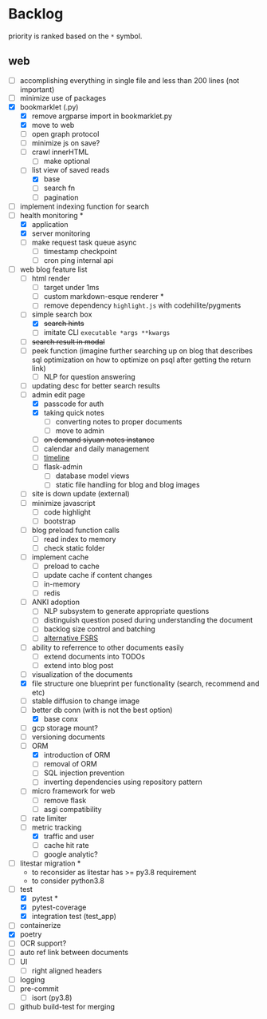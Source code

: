 # Backlog

priority is ranked based on the `*` symbol.

## web
- [ ] accomplishing everything in single file and less than 200 lines (not important)
- [ ] minimize use of packages
- [x] bookmarklet (.py)
  - [x] remove argparse import in bookmarklet.py
  - [x] move to web
  - [ ] open graph protocol
  - [ ] minimize js on save?
  - [ ] crawl innerHTML
    - [ ] make optional
  - [ ] list view of saved reads
    - [x] base
    - [ ] search fn
    - [ ] pagination
- [ ] implement indexing function for search
- [ ] health monitoring *
  - [x] application
  - [x] server monitoring
  - [ ] make request task queue async
    - [ ] timestamp checkpoint
    - [ ] cron ping internal api
- [ ] web blog feature list
  - [ ] html render
    - [ ] target under 1ms
    - [ ] custom markdown-esque renderer *
    - [ ] remove dependency `highlight.js` with codehilite/pygments
  - [ ] simple search box
    - [x] ~~search hints~~
    - [ ] imitate CLI `executable *args **kwargs`
  - [ ] ~~search result in modal~~
  - [ ] peek function (imagine further searching up on blog that describes sql optimization on how to optimize on psql after getting the return link)
    - [ ] NLP for question answering
  - [ ] updating desc for better search results
  - [ ] admin edit page
    - [x] passcode for auth
    - [x] taking quick notes
      - [ ] converting notes to proper documents
      - [ ] move to admin
    - [ ] ~~on demand siyuan notes instance~~
    - [ ] calendar and daily management
    - [ ] [timeline](https://www.amcharts.com/demos-v4/timeline-v4/)
    - [ ] flask-admin
      - [ ] database model views
      - [ ] static file handling for blog and blog images
  - [ ] site is down update (external)
  - [ ] minimize javascript
    - [ ] code highlight
    - [ ] bootstrap
  - [ ] blog preload function calls
    - [ ] read index to memory
    - [ ] check static folder
  - [ ] implement cache
    - [ ] preload to cache
    - [ ] update cache if content changes
    - [ ] in-memory
    - [ ] redis
  - [ ] ANKI adoption
    - [ ] NLP subsystem to generate appropriate questions
    - [ ] distinguish question posed during understanding the document
    - [ ] backlog size control and batching
    - [ ] [alternative FSRS](https://github.com/open-spaced-repetition/free-spaced-repetition-scheduler)
  - [ ] ability to referrence to other documents easily
    - [ ] extend documents into TODOs
    - [ ] extend into blog post
  - [ ] visualization of the documents
  - [x] file structure one blueprint per functionality (search, recommend and etc)
  - [ ] stable diffusion to change image
  - [ ] better db conn (with is not the best option)
    - [x] base conx
  - [ ] gcp storage mount?
  - [ ] versioning documents
  - [ ] ORM
    - [x] introduction of ORM
    - [ ] removal of ORM
    - [ ] SQL injection prevention
    - [ ] inverting dependencies using repository pattern
  - [ ] micro framework for web
    - [ ] remove flask
    - [ ] asgi compatibility
  - [ ] rate limiter
  - [ ] metric tracking
    - [x] traffic and user
    - [ ] cache hit rate
    - [ ] google analytic?
- [ ] litestar migration *
  - to reconsider as litestar has >= py3.8 requirement
  - to consider python3.8
- [ ] test
  - [x] pytest *
  - [x] pytest-coverage
  - [x] integration test (test_app)
- [ ] containerize
- [x] poetry
- [ ] OCR support?
- [ ] auto ref link between documents
- [ ] UI
  - [ ] right aligned headers
- [ ] logging
- [ ] pre-commit
  - [ ] isort (py3.8)
- [ ] github build-test for merging
